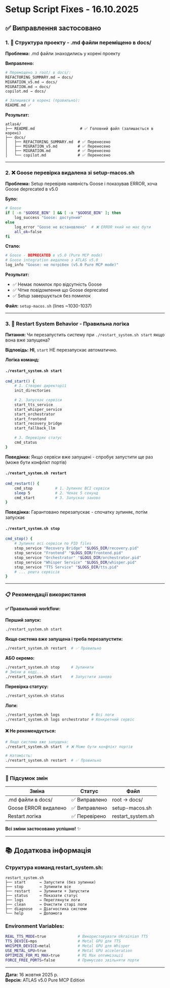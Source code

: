 # Setup Script Fixes - 16.10.2025

## ✅ Виправлення застосовано

### 1. 📁 Структура проекту - .md файли переміщено в docs/

**Проблема:** .md файли знаходились у корені проекту

**Виправлено:**
```bash
# Переміщено з root/ в docs/:
REFACTORING_SUMMARY.md → docs/
MIGRATION_v5.md → docs/
MIGRATION.md → docs/
copilot.md → docs/

# Залишився в корені (правильно):
README.md ✅
```

**Результат:**
```
atlas4/
├── README.md                    # ✅ Головний файл (залишається в корені)
├── docs/
│   ├── REFACTORING_SUMMARY.md  # ✅ Перенесено
│   ├── MIGRATION_v5.md         # ✅ Перенесено
│   ├── MIGRATION.md            # ✅ Перенесено
│   └── copilot.md              # ✅ Перенесено
```

---

### 2. ❌ Goose перевірка видалена зі setup-macos.sh

**Проблема:** Setup перевіряв наявність Goose і показував ERROR, 
хоча Goose deprecated в v5.0

**Було:**
```bash
# Goose
if [ -n "$GOOSE_BIN" ] && [ -x "$GOOSE_BIN" ]; then
    log_success "Goose: доступний"
else
    log_error "Goose не встановлено"  # ❌ ERROR який не має бути
    all_ok=false
fi
```

**Стало:**
```bash
# Goose - DEPRECATED в v5.0 (Pure MCP mode)
# Goose integration видалено з ATLAS v5.0
log_info "Goose: не потрібен (v5.0 Pure MCP mode)"
```

**Результат:**
- ✅ Немає помилок про відсутність Goose
- ✅ Чітке повідомлення що Goose deprecated
- ✅ Setup завершується без помилок

**Файл:** `setup-macos.sh` (lines ~1030-1037)

---

### 3. 🔄 Restart System Behavior - Правильна логіка

**Питання:** Чи перезапустить систему при `./restart_system.sh start` 
якщо вона вже запущена?

**Відповідь:** **НІ**, `start` НЕ перезапускає автоматично.

**Логіка команд:**

#### `./restart_system.sh start`
```bash
cmd_start() {
    # 1. Створює директорії
    init_directories
    
    # 2. Запускає сервіси
    start_tts_service
    start_whisper_service
    start_orchestrator
    start_frontend
    start_recovery_bridge
    start_fallback_llm
    
    # 3. Перевіряє статус
    cmd_status
}
```
**Поведінка:** Якщо сервіси вже запущені - спробує запустити ще раз
(може бути конфлікт портів)

#### `./restart_system.sh restart`
```bash
cmd_restart() {
    cmd_stop          # 1. Зупиняє ВСІ сервіси
    sleep 5           # 2. Чекає 5 секунд
    cmd_start         # 3. Запускає заново
}
```
**Поведінка:** Гарантовано перезапускає - спочатку зупиняє, потім запускає

#### `./restart_system.sh stop`
```bash
cmd_stop() {
    # Зупиняє всі сервіси по PID files
    stop_service "Recovery Bridge" "$LOGS_DIR/recovery.pid"
    stop_service "Frontend" "$LOGS_DIR/frontend.pid"
    stop_service "Orchestrator" "$LOGS_DIR/orchestrator.pid"
    stop_service "Whisper Service" "$LOGS_DIR/whisper.pid"
    stop_service "TTS Service" "$LOGS_DIR/tts.pid"
    # ... решта сервісів
}
```

---

### 📋 Рекомендації використання

#### ✅ Правильний workflow:

**Перший запуск:**
```bash
./restart_system.sh start
```

**Якщо система вже запущена і треба перезапустити:**
```bash
./restart_system.sh restart  # ✅ Правильно
```

**АБО окремо:**
```bash
./restart_system.sh stop     # Зупинити
# Зміни в коді...
./restart_system.sh start    # Запустити заново
```

**Перевірка статусу:**
```bash
./restart_system.sh status
```

**Логи:**
```bash
./restart_system.sh logs              # Всі логи
./restart_system.sh logs orchestrator # Конкретний сервіс
```

#### ❌ Не рекомендується:

```bash
# Якщо система вже запущена:
./restart_system.sh start  # ❌ Може бути конфлікт портів

# Натомість:
./restart_system.sh restart  # ✅ Правильно
```

---

### 🎯 Підсумок змін

| Зміна                | Статус       | Файл              |
| -------------------- | ------------ | ----------------- |
| .md файли в docs/    | ✅ Виправлено | root → docs/      |
| Goose ERROR видалено | ✅ Виправлено | setup-macos.sh    |
| Restart логіка       | ✅ Перевірено | restart_system.sh |

**Всі зміни застосовано успішно!** ✨

---

## 📚 Додаткова інформація

### Структура команд restart_system.sh:

```
restart_system.sh
├── start      → Запустити (без зупинки)
├── stop       → Зупинити все
├── restart    → Зупинити + Запустити
├── status     → Показати статус
├── logs       → Переглянути логи
├── clean      → Очистити старі логи
├── diagnose   → Діагностика системи
└── help       → Допомога
```

### Environment Variables:

```bash
REAL_TTS_MODE=true              # Використовувати Ukrainian TTS
TTS_DEVICE=mps                  # Metal GPU для TTS
WHISPER_DEVICE=metal            # Metal GPU для Whisper
USE_METAL_GPU=true              # Metal GPU acceleration
OPTIMIZE_FOR_M1_MAX=true        # M1 Max оптимізації
FORCE_FREE_PORTS=false          # Примусово звільняти порти
```

---

**Дата:** 16 жовтня 2025 р.  
**Версія:** ATLAS v5.0 Pure MCP Edition
